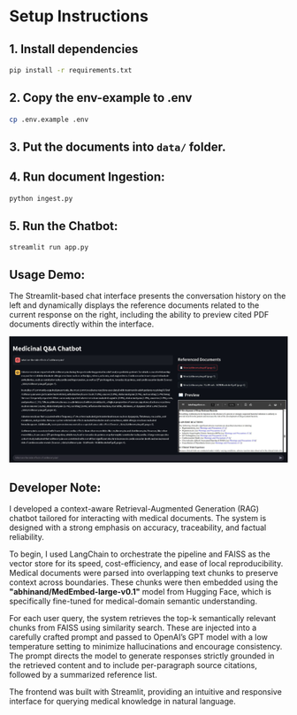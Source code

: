# Setup Instructions

## 1. Install dependencies
```bash
pip install -r requirements.txt
```

## 2. Copy the env-example to .env
```bash
cp .env.example .env
```

## 3. Put the documents into `data/` folder.

## 4. Run document Ingestion:
```bash
python ingest.py
```

## 5. Run the Chatbot:
```
streamlit run app.py
```

## Usage Demo:
The Streamlit-based chat interface presents the conversation history on the left and dynamically displays the reference documents related to the current response on the right, including the ability to preview cited PDF documents directly within the interface.

![demo](./assets/running_demo.JPG)

## Developer Note: 
I developed a context-aware Retrieval-Augmented Generation (RAG) chatbot tailored for interacting with medical documents. The system is designed with a strong emphasis on accuracy, traceability, and factual reliability.

To begin, I used LangChain to orchestrate the pipeline and FAISS as the vector store for its speed, cost-efficiency, and ease of local reproducibility. Medical documents were parsed into overlapping text chunks to preserve context across boundaries. These chunks were then embedded using the **"abhinand/MedEmbed-large-v0.1"** model from Hugging Face, which is specifically fine-tuned for medical-domain semantic understanding.

For each user query, the system retrieves the top-k semantically relevant chunks from FAISS using similarity search. These are injected into a carefully crafted prompt and passed to OpenAI’s GPT model with a low temperature setting to minimize hallucinations and encourage consistency. The prompt directs the model to generate responses strictly grounded in the retrieved content and to include per-paragraph source citations, followed by a summarized reference list.

The frontend was built with Streamlit, providing an intuitive and responsive interface for querying medical knowledge in natural language.

